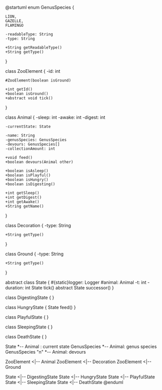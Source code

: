 @startuml
enum GenusSpecies {

    LION,
    GAZELLE,
    FLAMINGO

	-readableType: String
    -type: String

    +String getReadableType()
    +String getType()
}

class ZooElement {
    -id: int

    #ZooElement(boolean isGround)

    +int getId()
    +boolean isGround()
    +abstract void tick()
}

class Animal {
	-sleep: int
    -awake: int
    -digest: int

    -currentState: State

    -name: String
    -genusSpecies: GenusSpecies
    -devours: GenusSpecies[]
    -collectionAmount: int
    
    +void feed()
    +boolean devours(Animal other)

    +boolean isAsleep()
    +boolean isPlayful()
    +boolean isHungry()
    +boolean isDigesting()

    +int getSleep()
    +int getDigest()
    +int getAwake()
    +String getName()
}

class Decoration {
    -type: String

    +String getType()
}

class Ground {
    -type: String

    +String getType()
}

abstract class State {
	#{static}logger: Logger
    #animal: Animal
    -t: int
    -duration: int
    State tick()
    abstract State successor()
}

class DigestingState {
}

class HungryState {
    State feed()
}

class PlayfulState {
}

class SleepingState {
}

class DeathState {
}

State *-- Animal : current state
GenusSpecies *-- Animal: genus species
GenusSpecies "n" *-- Animal: devours

ZooElement <|-- Animal
ZooElement <|-- Decoration
ZooElement <|-- Ground

State <|-- DigestingState
State <|-- HungryState
State <|-- PlayfulState
State <|-- SleepingState
State <|-- DeathState
@enduml